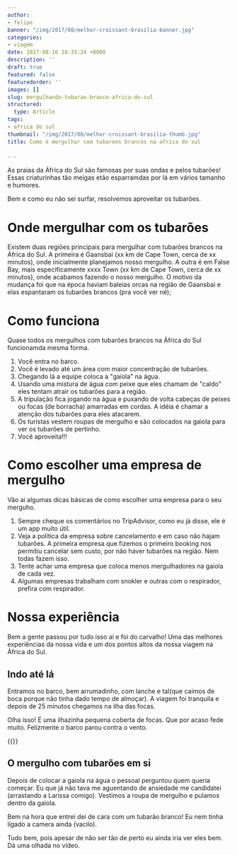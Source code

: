 ```yaml
---
author:
- felipe
banner: "/img/2017/08/melhor-croissant-brasilia-banner.jpg"
categories:
- viagem
date: 2017-08-16 18:33:24 +0000
description: ''
draft: true
featured: false
featuredorder: ''
images: []
slug: mergulhando-tubarao-branco-africa-do-sul
structured:
  type: Article
tags:
- africa do sul
thumbnail: "/img/2017/08/melhor-croissant-brasilia-thumb.jpg"
title: Como é mergulhar com tubaroes brancos na africa do sul

---
```

As praias da África do Sul são famosas por suas ondas e pelos tubarões! Essas criaturinhas tão meigas etão esparramdas por lá em vários tamanho e humores.

Bem e como eu não sei surfar, resolvemos aproveitar os tubarões.



# Onde mergulhar com os tubarões
Existem duas regiões principais para mergulhar com tubarões brancos na África do Sul. A primeira é Gaansbai (xx km de Cape Town, cerca de xx minutos), onde inicialmente planejamos nosso mergulho. A outra é em False Bay, mais especificamente xxxx Town (xx km de Cape Town, cerca de xx minutos), onde acabamos fazendo o nosso mergulho. O motivo da mudança foi que na época haviam baleias orcas na região de Gaansbai e elas espantaram os tubarões brancos (pra você ver né);

# Como funciona

Quase todos os mergulhos com tubarões brancos na África do Sul funcionamda mesma forma.

1. Você entra no barco.
2. Você é levado até um área com maior concentração de tubarões.
3. Chegando lá a equipe coloca a "gaiola" na água.
4. Usando uma mistura de água com peixe que eles chamam de "caldo" eles tentam atrair os tubarões para a região.
5. A tripulação fica jogando na água e puxando de volta cabeças de peixes ou focas (de borracha) amarradas em cordas. A idéia é chamar a atenção dos tubarões para eles atacarem.
6. Os turistas vestem roupas de mergulho e são colocados na gaiola para ver os tubarões de pertinho.
7. Você aproveita!!!

# Como escolher uma empresa de mergulho

Vão ai algumas dicas básicas de como escolher uma empresa para o seu merguho.

1. Sempre cheque os comentários no TripAdvisor, como eu já disse, ele é um app muito útil.
2. Veja a política da empresa sobre cancelamento e em caso não hajam tubarões. A primeira empresa que fizemos o primeiro booking nos permitiu cancelar sem custo, por não haver tubarões na região. Nem todas fazem isso.
3. Tente achar uma empresa que coloca menos mergulhadores na gaiola de cada vez.
4. Algumas empresas trabalham com snokler e outras com o respirador, prefira com respirador.

# Nossa experiência

Bem a gente passou por tudo isso ai e foi do carvalho! Uma das melhores experiências da nossa vida e um dos pontos altos da nossa viagem na África do Sul.

## Indo até lá
Entramos no barco, bem arrumadinho, com lanche e tal(que caimos de boca porque não tinha dado tempo de almoçar). A viagem foi tranquila e depois de 25 minutos chegamos na ilha das focas.

Olha isso! É uma ilhazinha pequena coberta de focas. Que por acaso fede muito. Felizmente o barco parou contra o vento.

{{<img-full src="/img/2017/08/ilha-das-focas-tubarao-branco.jpg" alt="Ilha das focas"  height="442" width="1280" title="">}}

## O mergulho com tubarões em si

Depois de colocar a gaiola na água o pessoal perguntou quem queria começar. Eu que já não tava me aguentando de ansiedade me candidatei (arrastando a Larissa comigo). Vestimos a roupa de mergulho e pulamos dentro da gaiola.

Bem na hora que entrei dei de cara com um tubarão branco! Eu nem tinha ligado a camera ainda (vacilo).

Tudo bem, pois apesar de não ser tão de perto eu ainda iria ver eles bem. Dá uma olhada no vídeo.

